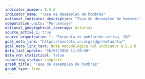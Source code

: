 ```yaml
---
indicator_number: 8.5.2
indicator_name: "Tasa de desempleo de hombres"
national_indicator_description: "Tasa de desempleo de hombres"
computation_units: "Porcentaje"
national_geographical_coverage: Asturias
source_active_1: true
source_organisation_1: "Encuesta de población activa, INE"
goal_meta_link: "https://unstats.un.org/sdgs/metadata/"
goal_meta_link_text: Nota metodológica del indicador 8.5.2.b
data_last_update: "06/05/2020 11:30:00"
data_non_statistical: false
reporting_status: complete
graph_title: "Tasa de desempleo de hombres"
graph_type: line
---
```

